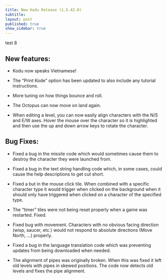 ```yaml
---
title: New Kodu Release (1.5.42.0)
subtitle:
layout: post
published: true
show_sidebar: true
---
```


test 8

## New features:

* Kodu now speaks Vietnamese!

* The “Print Kode” option has been updated to also include any tutorial instructions.

* More tuning on how things bounce and roll.

* The Octopus can now move on land again.

* When editing a level, you can now easily align characters with the N/S and E/W axes.  Hover the mouse over the character so it is highlighted and then use the up and down arrow keys to rotate the character.
 

## Bug Fixes:

* Fixed a bug in the missile code which would sometimes cause them to destroy the character they were launched from.

* Fixed a bug in the text string handling code which, in some cases, could cause the help descriptions to get cut short.

* Fixed a but in the mouse click tile.  When combined with a specific character type it would trigger when clicked on the background when it should only have triggered when clicked on a character of the specified type.

* The “timer” tiles were not being reset properly when a game was restarted.  Fixed.

* Fixed bug with movement.  Characters with no obvious facing direction (wisp, saucer, etc.) would not respond to absolute directions (Move North, …) properly.

* Fixed a bug in the language translation code which was preventing updates from being downloaded when needed.

* The alignment of pipes was originally broken.  When this was fixed it left old levels with pipes in skewed positions.  The code now detects old levels and fixes the pipe alignment.